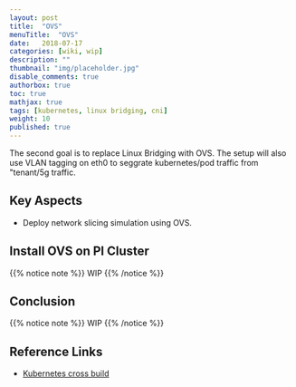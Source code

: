 ```yaml
---
layout: post
title:  "OVS"
menuTitle:  "OVS"
date:   2018-07-17
categories: [wiki, wip]
description: ""
thumbnail: "img/placeholder.jpg"
disable_comments: true
authorbox: true
toc: true
mathjax: true
tags: [kubernetes, linux bridging, cni]
weight: 10
published: true
---
```


The second goal is to replace Linux Bridging with OVS.
The setup will also use VLAN tagging on eth0 to seggrate kubernetes/pod traffic from "tenant/5g traffic.

<!--more-->

## Key Aspects

- Deploy network slicing simulation using OVS.

## Install OVS on PI Cluster

{{% notice note %}}
WIP
{{% /notice %}}

## Conclusion

{{% notice note %}}
WIP
{{% /notice %}}

## Reference Links

- [Kubernetes cross build]()

